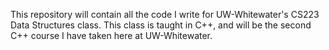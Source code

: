 This repository will contain all the code I write for UW-Whitewater's CS223 Data Structures class.  This class is taught in C++, and will be the second C++ course I have taken here at UW-Whitewater.